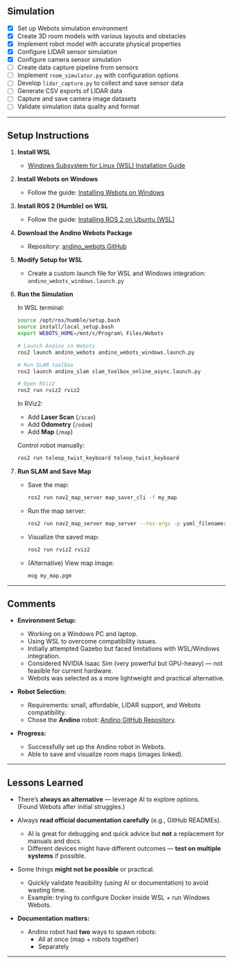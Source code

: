 ## Simulation

- [x] Set up Webots simulation environment
- [x] Create 3D room models with various layouts and obstacles
- [x] Implement robot model with accurate physical properties
- [x] Configure LIDAR sensor simulation
- [x] Configure camera sensor simulation
- [ ] Create data capture pipeline from sensors
- [ ] Implement `room_simulator.py` with configuration options
- [ ] Develop `lidar_capture.py` to collect and save sensor data
- [ ] Generate CSV exports of LIDAR data
- [ ] Capture and save camera image datasets
- [ ] Validate simulation data quality and format

---

## Setup Instructions

1. **Install WSL**

   - [Windows Subsystem for Linux (WSL) Installation Guide](https://learn.microsoft.com/en-us/windows/wsl/install)

2. **Install Webots on Windows**

   - Follow the guide: [Installing Webots on Windows](https://docs.ros.org/en/humble/Tutorials/Advanced/Simulators/Webots/Installation-Windows.html#id5)

3. **Install ROS 2 (Humble) on WSL**

   - Follow the guide: [Installing ROS 2 on Ubuntu (WSL)](https://docs.ros.org/en/humble/Installation/Ubuntu-Install-Debs.html)

4. **Download the Andino Webots Package**

   - Repository: [andino_webots GitHub](https://github.com/Ekumen-OS/andino_webots?tab=readme-ov-file)

5. **Modify Setup for WSL**

   - Create a custom launch file for WSL and Windows integration:  
     `andino_webots_windows.launch.py`

6. **Run the Simulation**

   In WSL terminal:

   ```bash
   source /opt/ros/humble/setup.bash
   source install/local_setup.bash
   export WEBOTS_HOME=/mnt/c/Program\ Files/Webots

   # Launch Andino in Webots
   ros2 launch andino_webots andino_webots_windows.launch.py

   # Run SLAM toolbox
   ros2 launch andino_slam slam_toolbox_online_async.launch.py

   # Open RViz2
   ros2 run rviz2 rviz2
   ```

   In RViz2:

   - Add **Laser Scan** (`/scan`)
   - Add **Odometry** (`/odom`)
   - Add **Map** (`/map`)

   Control robot manually:

   ```bash
   ros2 run teleop_twist_keyboard teleop_twist_keyboard
   ```

7. **Run SLAM and Save Map**

   - Save the map:

     ```bash
     ros2 run nav2_map_server map_saver_cli -f my_map
     ```

   - Run the map server:

     ```bash
     ros2 run nav2_map_server map_server --ros-args -p yaml_filename:=my_map.yaml
     ```

   - Visualize the saved map:

     ```bash
     ros2 run rviz2 rviz2
     ```

   - (Alternative) View map image:

     ```bash
     eog my_map.pgm
     ```

---

## Comments

- **Environment Setup:**

  - Working on a Windows PC and laptop.
  - Using WSL to overcome compatibility issues.
  - Initially attempted Gazebo but faced limitations with WSL/Windows integration.
  - Considered NVIDIA Isaac Sim (very powerful but GPU-heavy) — not feasible for current hardware.
  - Webots was selected as a more lightweight and practical alternative.

- **Robot Selection:**

  - Requirements: small, affordable, LIDAR support, and Webots compatibility.
  - Chose the **Andino** robot: [Andino GitHub Repository](https://github.com/Ekumen-OS/andino/tree/humble/andino_hardware).

- **Progress:**
  - Successfully set up the Andino robot in Webots.
  - Able to save and visualize room maps (images linked).

---

## Lessons Learned

- There’s **always an alternative** — leverage AI to explore options.  
  (Found Webots after initial struggles.)

- Always **read official documentation carefully** (e.g., GitHub READMEs).

  - AI is great for debugging and quick advice but **not** a replacement for manuals and docs.
  - Different devices might have different outcomes — **test on multiple systems** if possible.

- Some things **might not be possible** or practical.

  - Quickly validate feasibility (using AI or documentation) to avoid wasting time.
  - Example: trying to configure Docker inside WSL + run Windows Webots.

- **Documentation matters:**
  - Andino robot had **two** ways to spawn robots:
    - All at once (map + robots together)
    - Separately

---
